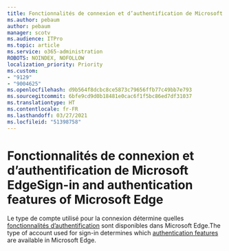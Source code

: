 ```yaml
---
title: Fonctionnalités de connexion et d’authentification de Microsoft Edge
ms.author: pebaum
author: pebaum
manager: scotv
ms.audience: ITPro
ms.topic: article
ms.service: o365-administration
ROBOTS: NOINDEX, NOFOLLOW
localization_priority: Priority
ms.custom:
- "9129"
- "9004625"
ms.openlocfilehash: d9b564f8dcbc8ce5873c79656ffb77c49bb7e793
ms.sourcegitcommit: 6bfe9cd9d0b18481e0cac6f1f5bc86ed7df31037
ms.translationtype: HT
ms.contentlocale: fr-FR
ms.lasthandoff: 03/27/2021
ms.locfileid: "51398758"
---
```

# <a name="sign-in-and-authentication-features-of-microsoft-edge"></a><span data-ttu-id="bd3c1-102">Fonctionnalités de connexion et d’authentification de Microsoft Edge</span><span class="sxs-lookup"><span data-stu-id="bd3c1-102">Sign-in and authentication features of Microsoft Edge</span></span>

<span data-ttu-id="bd3c1-103">Le type de compte utilisé pour la connexion détermine quelles [fonctionnalités d’authentification](https://go.microsoft.com/fwlink/?linkid=2134570) sont disponibles dans Microsoft Edge.</span><span class="sxs-lookup"><span data-stu-id="bd3c1-103">The type of account used for sign-in determines which [authentication features](https://go.microsoft.com/fwlink/?linkid=2134570) are available in Microsoft Edge.</span></span>